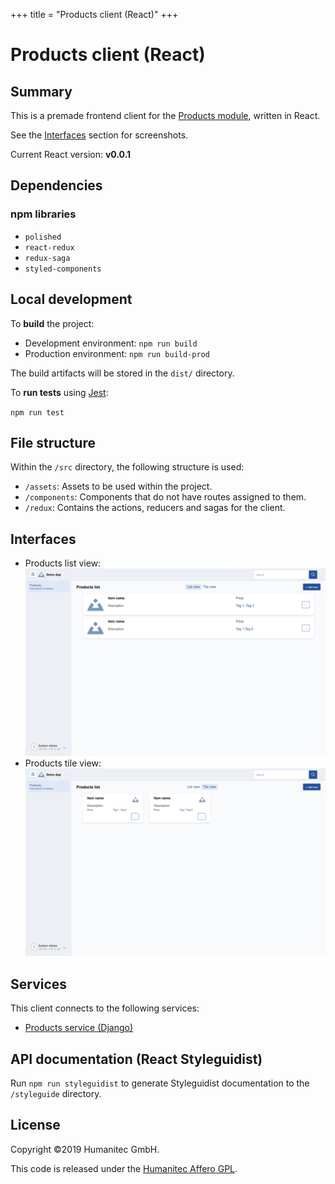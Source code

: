 +++
title = "Products client (React)"
+++

# Products client (React)

## Summary

This is a premade frontend client for the [Products module](https://docs.walhall.io/marketplace/products-module), written in React.

See the [Interfaces](#interfaces) section for screenshots.

Current React version: **v0.0.1**

## Dependencies

### npm libraries

-  `polished`
-  `react-redux`
-  `redux-saga`
-  `styled-components`

## Local development

To **build** the project: 

-  Development environment: `npm run build`
-  Production environment: `npm run build-prod`

The build artifacts will be stored in the `dist/` directory.

To **run tests** using [Jest](https://jestjs.io/): 

`npm run test`

## File structure

Within the `/src` directory, the following structure is used:

-  `/assets`: Assets to be used within the project.
-  `/components`: Components that do not have routes assigned to them.
-  `/redux`: Contains the actions, reducers and sagas for the client. 

## Interfaces

-  Products list view:
    ![image](/src/assets/screenshots/interface-view-list.png)
-  Products tile view:
    ![image](/src/assets/screenshots/interface-view-tile.png)

## Services

This client connects to the following services:

-  [Products service (Django)](https://docs.walhall.io/marketplace/products-module/products-service)

## API documentation (React Styleguidist)

Run `npm run styleguidist` to generate Styleguidist documentation to the `/styleguide` directory.

## License

Copyright &#169;2019 Humanitec GmbH.

This code is released under the [Humanitec Affero GPL](LICENSE).
